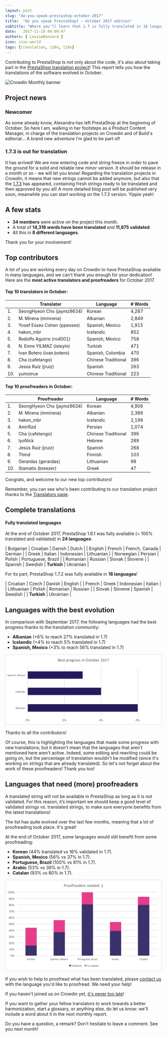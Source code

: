 ```yaml
---
layout: post
slug: "do-you-speak-prestashop-october-2017"
title:  "Do you speak PrestaShop? – October 2017 edition"
subtitle: "Where you'll learn that 1.7 is fully translated in 18 languages"
date:   2017-11-10 06:09:47
authors: [ LouiseBonnard ]
icon: icon-world
tags: [translation, i18n, l10n]
---
```


Contributing to PrestaShop is not only about the code, it's also about taking part in the [PrestaShop translation project](https://crowdin.com/project/prestashop-official)! This report tells you how the translations of the software evolved in October.

![Crowdin Monthly banner](/assets/images/2017/04/DYSpeakPS.jpg)

## Project news


### Newcomer

As some already know, Alexandra has left PrestaShop at the beginning of October. So here I am, walking in her footsteps as a Product Content Manager, in charge of the translation projects on Crowdin and of Build's editorial... A brand new adventure I'm glad to be part of!

### 1.7.3 is out for translation

It has arrived! We are now entering code and string freeze in order to pave the ground for a solid and reliable new minor version. It should be release in a month or so - we will let you know! Regarding the translation projects in Crowdin, it means that new strings cannot be added anymore, but also that the [1.7.3](https://crowdin.com/project/prestashop-official) has appeared, containing fresh strings ready to be translated and then approved by you all! A more detailed blog post will be published very soon, meanwhile you can start working on the 1.7.3 version. Yippie yeah! 


## A few stats

* **34 members** were active on the project this month.
* A total of **14,318 words have been translated** and **11,875 validated**.
* All this in **8 different languages**.

Thank you for your involvement!


## Top contributors

A lot of you are working every day on Crowdin to have PrestaShop available in many languages, and we can't thank you enough for your dedication! Here are the **most active translators and proofreaders** for October 2017.

#### Top 10 translators in October:

| |Translator | Language | # Words
|-|---------- | -------- | ----------------
 1. | SeongHyeon Cho (jaymz9634) | Korean | 4,287
 2. | M. Mirena (mmirena) | Albanian | 2,849
 3. | Yosef Esses Cohen (ppesses) | Spanish, Mexico | 1,915
 4. | hakon_mbr | Icelandic | 852
 5. | Rodolfo Aguirre (rod001) | Spanish, Mexico | 758
 6. | N. Emre YILMAZ (isteyin) | Turkish | 471
 7. | Ivan Botero (ivan.botero) | Spanish, Colombia | 470
 8. | Cha (cafetango) | Chinese Traditional | 396
 9. | Jesús Ruiz (jruiz) | Spanish | 263
10. | yumotrue | Chinese Traditional | 223


#### Top 10 proofreaders in October:

| | Proofreader | Language | # Words
|-| ---------- | -------- | ----------------
 1. | SeongHyeon Cho (jaymz9634) | Korean | 4,906
 2. | M. Mirena (mmirena) | Albanian | 2,388
 3. | hakon_mbr | Icelandic | 2,198
 4. | AmirRzd | Persian | 1,074
 5. | Cha (cafetango) | Chinese Traditional | 396
 6. | lyoNick | Hebrew | 289
 7. | Jesús Ruiz (jruiz) | Spanish  | 268
 8. | Thind | Finnish | 103
 9. | Gerardas (gerardas) | Lithuanian | 98
10. | Stamatis (breezer) | Greek | 47

Congrats, and welcome to our new top contributors!

Remember, you can see who's been contributing to our translation project thanks to the [Translators page](http://translators.prestashop.com/).


## Complete translations

#### Fully translated languages

At the end of October 2017, PrestaShop 1.6.1 was fully available (= 100% translated and validated) in **24 languages**:

| Bulgarian | Croatian | Danish | Dutch |
| English | French | French, Canada | German |
| Greek | Italian | Indonesian | Lithuanian |
| Norwegian | Persian | Polish | Portuguese, Brazil |
| Romanian | Russian | Slovak | Slovene | 
| Spanish | Swedish | **Turkish** | Ukrainian |

For its part, PrestaShop 1.7.2 was fully available in **18 languages**!

| Croatian | Czech | Danish | English |
| French | Greek | Indonesian | Italian |
| Lithuanian | Polish | Romanian | Russian |
| Slovak | Slovene | Spanish | Swedish |
| **Turkish** | Ukrainian |


## Languages with the best evolution

In comparison with September 2017, the following languages had the best progress thanks to the translation community:

* **Albanian** (+6% to reach 27% translated in 1.7)
* **Icelandic** (+4% to reach 5% translated in 1.7)
* **Spanish, Mexico** (+3% to reach 56% translated in 1.7)

![Best translation progress for September 2017](/assets/images/2017/10/Build_Crowdin_progress_October17.png)

Thanks to all the contributors!

Of course, this is highlighting the languages that made some progress with new translations; but it doesn't mean that the languages that aren't mentioned here aren't active. Indeed, some editing and rewriting could be going on, but the percentage of translation wouldn't be modified (since it's working on strings that are already translated). So let's not forget about the work of these proofreaders! Thank you too!

## Languages that need (more) proofreaders

A translated string will not be available in PrestaShop as long as it is not validated. For this reason, it’s important we should keep a good level of validated strings vs. translated strings, to make sure everyone benefits from the latest translations!

The list has quite evolved over the last few months, meaning that a lot of proofreading took place. It's great!

At the end of October 2017, some languages would still benefit from some proofreading:

* **Korean** (44% translated vs 16% validated in 1.7).
* **Spanish, Mexico** (56% vs 37% in 1.7).
* **Portuguese, Brazil** (100% vs 81% in 1.7).
* **Arabic** (53% vs 39% in 1.7).
* **Catalan** (93% vs 80% in 1.7).

![Languages that need proofreading](/assets/images/2017/10/Build_Crowdin_proofreading_October17.png)

If you wish to help to proofread what has been translated, please <a href="mailto:translation@prestashop.com?subject=Proofreading20PrestaShop20Translations">contact us</a> with the language you'd like to proofread. We need your help!

If you haven't joined us on Crowdin yet, [it's never too late](https://crowdin.com/project/prestashop-official)!

If you want to gather your fellow translators to work towards a better harmonization, start a glossary, or anything else, do let us know: we'll include a word about it in the next monthly report.

Do you have a question, a remark? Don't hesitate to leave a comment. See you next month!
